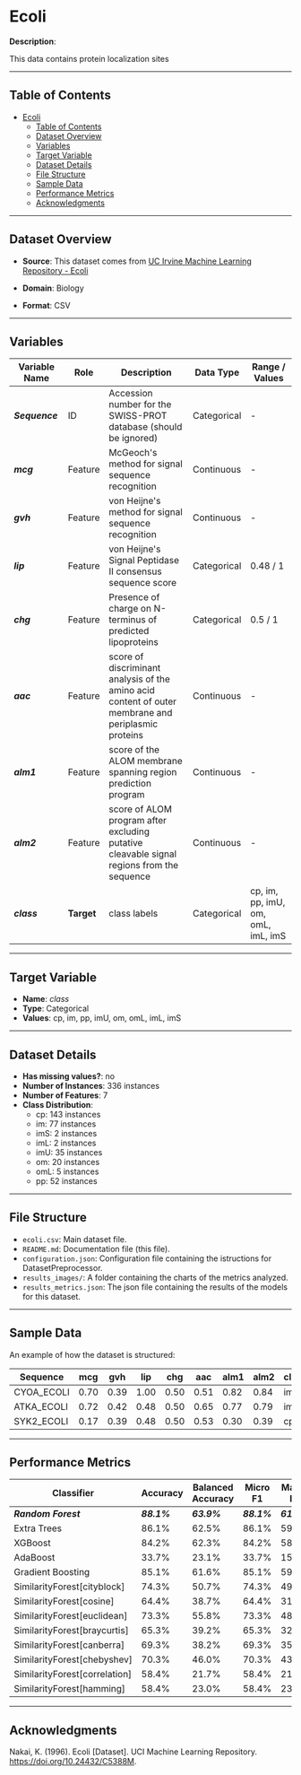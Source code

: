 # Ecoli

**Description**:

This data contains protein localization sites

---

## Table of Contents
- [Ecoli](#ecoli)
  - [Table of Contents](#table-of-contents)
  - [Dataset Overview](#dataset-overview)
  - [Variables](#variables)
  - [Target Variable](#target-variable)
  - [Dataset Details](#dataset-details)
  - [File Structure](#file-structure)
  - [Sample Data](#sample-data)
  - [Performance Metrics](#performance-metrics)
  - [Acknowledgments](#acknowledgments)

---

## Dataset Overview

- **Source**: This dataset comes from [UC Irvine Machine Learning Repository - Ecoli](https://archive.ics.uci.edu/dataset/39/ecoli)

- **Domain**: Biology

- **Format**: CSV

---

## Variables

| Variable Name | Role | Description | Data Type | Range / Values |
| --- | --- | --- | --- | --- |
| ***Sequence*** | ID | Accession number for the SWISS-PROT database (should be ignored) | Categorical | - |
| ***mcg*** | Feature | McGeoch's method for signal sequence recognition | Continuous | - |
| ***gvh*** | Feature | von Heijne's method for signal sequence recognition | Continuous | - |
| ***lip*** | Feature | von Heijne's Signal Peptidase II consensus sequence score | Categorical | 0.48 / 1 |
| ***chg*** | Feature | Presence of charge on N-terminus of predicted lipoproteins | Categorical | 0.5 / 1 |
| ***aac*** | Feature | score of discriminant analysis of the amino acid content of outer membrane and periplasmic proteins | Continuous | - |
| ***alm1*** | Feature | score of the ALOM membrane spanning region prediction program | Continuous | - |
| ***alm2*** | Feature | score of ALOM program after excluding putative cleavable signal regions from the sequence | Continuous | - |
| ***class*** | **Target** | class labels | Categorical | cp, im, pp, imU, om, omL, imL, imS |

---

## Target Variable

- **Name**: *class*
- **Type**: Categorical
- **Values**: cp, im, pp, imU, om, omL, imL, imS

---

## Dataset Details

- **Has missing values?**: no
- **Number of Instances**: 336 instances
- **Number of Features**: 7
- **Class Distribution**:
  - cp: 143 instances
  - im: 77 instances
  - imS: 2 instances
  - imL: 2 instances
  - imU: 35 instances
  - om: 20 instances
  - omL: 5 instances
  - pp: 52 instances

---

## File Structure

- `ecoli.csv`: Main dataset file.
- `README.md`: Documentation file (this file).
- `configuration.json`: Configuration file containing the istructions for DatasetPreprocessor.
- `results_images/`: A folder containing the charts of the metrics analyzed.
- `results_metrics.json`: The json file containing the results of the models for this dataset.

---

## Sample Data

An example of how the dataset is structured:

| Sequence | mcg | gvh | lip | chg | aac | alm1 | alm2 | class |
|----------|-----|-----|-----|-----|-----|------|------|-------|
| CYOA_ECOLI | 0.70 | 0.39 | 1.00 | 0.50 | 0.51 | 0.82 | 0.84 | imL |
| ATKA_ECOLI | 0.72 | 0.42 | 0.48 | 0.50 | 0.65 | 0.77 | 0.79 | imU |
| SYK2_ECOLI | 0.17 | 0.39 | 0.48 | 0.50 | 0.53 | 0.30 | 0.39 | cp |

---

## Performance Metrics

| Classifier | Accuracy | Balanced Accuracy | Micro F1 | Macro F1 | Training Time | Prediction Time | Total Time |
| --- | --- | --- | --- | --- | --- | --- | --- |
| ***Random Forest*** | ***88.1%*** | ***63.9%*** | ***88.1%*** | ***61.0%*** | 0.023s | 0.001s | 0.025s |
| Extra Trees | 86.1% | 62.5% | 86.1% | 59.0% | 0.018s | 0.001s | 0.019s |
| XGBoost | 84.2% | 62.3% | 84.2% | 58.3% | 0.045s | 0.001s | 0.046s |
| AdaBoost | 33.7% | 23.1% | 33.7% | 15.9% | 0.033s | 0.004s | 0.037s |
| Gradient Boosting | 85.1% | 61.6% | 85.1% | 59.1% | 0.142s | 0.001s | 0.143s |
| SimilarityForest[cityblock] | 74.3% | 50.7% | 74.3% | 49.8% | 0.049s | 0.005s | 0.054s |
| SimilarityForest[cosine] | 64.4% | 38.7% | 64.4% | 31.9% | 0.023s | 0.006s | 0.029s |
| SimilarityForest[euclidean] | 73.3% | 55.8% | 73.3% | 48.7% | 0.023s | 0.004s | 0.027s |
| SimilarityForest[braycurtis] | 65.3% | 39.2% | 65.3% | 32.8% | 0.022s | 0.005s | 0.027s |
| SimilarityForest[canberra] | 69.3% | 38.2% | 69.3% | 35.7% | 0.022s | 0.003s | 0.025s |
| SimilarityForest[chebyshev] | 70.3% | 46.0% | 70.3% | 43.1% | 0.022s | 0.002s | 0.024s |
| SimilarityForest[correlation] | 58.4% | 21.7% | 58.4% | 21.5% | 0.022s | 0.004s | 0.026s |
| SimilarityForest[hamming] | 58.4% | 23.0% | 58.4% | 23.2% | 0.022s | 0.004s | 0.026s |

---

## Acknowledgments

Nakai, K. (1996). Ecoli [Dataset]. UCI Machine Learning Repository. https://doi.org/10.24432/C5388M.

